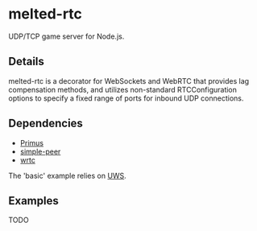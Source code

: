 # melted-rtc
UDP/TCP game server for Node.js.


## Details

melted-rtc is a decorator for WebSockets and WebRTC that provides lag compensation methods, and utilizes non-standard RTCConfiguration options to specify a fixed range of ports for inbound UDP connections.


## Dependencies

* [Primus](https://github.com/primus/primus)
* [simple-peer](https://github.com/feross/simple-peer)
* [wrtc](https://github.com/js-platform/node-webrtc)

The 'basic' example relies on [UWS](https://github.com/uNetworking/uWebSockets).


## Examples

TODO

